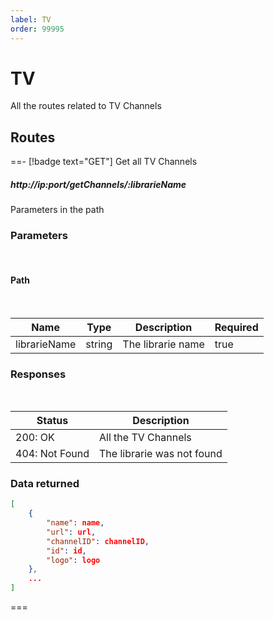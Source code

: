 ```yaml
---
label: TV
order: 99995
---
```


# TV

All the routes related to TV Channels

## Routes

==- [!badge text="GET"] Get all TV Channels

##### http://ip:port/getChannels/:librarieName

Parameters in the path

### Parameters
<br>

#### Path
<br>

| Name | Type | Description | Required |
| ---- | ---- | ----------- | -------- |
| librarieName | string | The librarie name | true |

### Responses
<br>

| Status | Description |
| ------ | ----------- |
| 200: OK | All the TV Channels |
| 404: Not Found | The librarie was not found |

### Data returned

```json
[
    {
        "name": name,
        "url": url,
        "channelID": channelID,
        "id": id,
        "logo": logo
    },
    ...
]
```

===